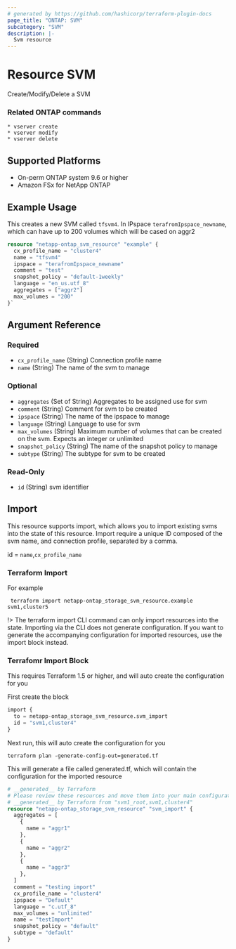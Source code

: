 ```yaml
---
# generated by https://github.com/hashicorp/terraform-plugin-docs
page_title: "ONTAP: SVM"
subcategory: "SVM"
description: |-
  Svm resource
---
```


# Resource SVM

Create/Modify/Delete a SVM 

### Related ONTAP commands
```commandline
* vserver create
* vserver modify
* vserver delete
```

## Supported Platforms
* On-perm ONTAP system 9.6 or higher
* Amazon FSx for NetApp ONTAP

## Example Usage

This creates a new SVM called `tfsvm4`. In IPspace `terafromIpspace_newname`, which can have up to 200 volumes which will be cased on aggr2
```terraform
resource "netapp-ontap_svm_resource" "example" {
  cx_profile_name = "cluster4"
  name = "tfsvm4"
  ipspace = "terafromIpspace_newname"
  comment = "test"
  snapshot_policy = "default-1weekly"
  language = "en_us.utf_8"
  aggregates = ["aggr2"]
  max_volumes = "200"
}`
```

<!-- schema generated by tfplugindocs -->
## Argument Reference

### Required

- `cx_profile_name` (String) Connection profile name
- `name` (String) The name of the svm to manage

### Optional

- `aggregates` (Set of String) Aggregates to be assigned use for svm
- `comment` (String) Comment for svm to be created
- `ipspace` (String) The name of the ipspace to manage
- `language` (String) Language to use for svm
- `max_volumes` (String) Maximum number of volumes that can be created on the svm. Expects an integer or unlimited
- `snapshot_policy` (String) The name of the snapshot policy to manage
- `subtype` (String) The subtype for svm to be created

### Read-Only

- `id` (String) svm identifier

## Import
This resource supports import, which allows you to import existing svms into the state of this resource.
Import require a unique ID composed of the svm name, and connection profile, separated by a comma.

id = `name`,`cx_profile_name`

### Terraform Import

For example
```shell
 terraform import netapp-ontap_storage_svm_resource.example svm1,cluster5
```
!> The terraform import CLI command can only import resources into the state. Importing via the CLI does not generate configuration. If you want to generate the accompanying configuration for imported resources, use the import block instead.

### Terrafomr Import Block
This requires Terraform 1.5 or higher, and will auto create the configuration for you

First create the block
```terraform
import {
  to = netapp-ontap_storage_svm_resource.svm_import
  id = "svm1,cluster4"
}
```
Next run, this will auto create the configuration for you
```shell
terraform plan -generate-config-out=generated.tf
```
This will generate a file called generated.tf, which will contain the configuration for the imported resource
```terraform
# __generated__ by Terraform
# Please review these resources and move them into your main configuration files.
# __generated__ by Terraform from "svm1_root,svm1,cluster4"
resource "netapp-ontap_storage_svm_resource" "svm_import" {
  aggregates = [
    {
      name = "aggr1"
    },
    {
      name = "aggr2"
    },
    {
      name = "aggr3"
    },
  ]
  comment = "testing import"
  cx_profile_name = "cluster4"
  ipspace = "Default"
  language = "c.utf_8"
  max_volumes = "unlimited"
  name = "testImport"
  snapshot_policy = "default"
  subtype = "default"
}
```
